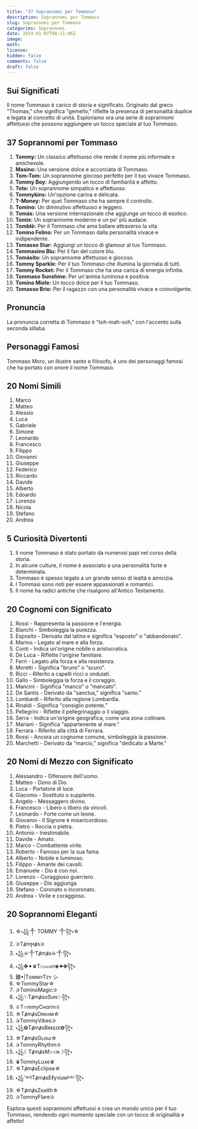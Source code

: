 ```yaml
---
title: "37 Soprannomi per Tommaso"
description: Soprannomi per Tommaso
slug: Soprannomi per Tommaso
categories: Soprannomi
date: 2024-01-07T06:11:06Z
image: 
math: 
license: 
hidden: false
comments: false
draft: false
---
```


## Sui Significati

Il nome Tommaso è carico di storia e significato. Originato dal greco "Thomas," che significa "gemello," riflette la presenza di personalità duplice e legata al concetto di unità. Esploriamo ora una serie di soprannomi affettuosi che possono aggiungere un tocco speciale al tuo Tommaso.

## 37 Soprannomi per Tommaso

1. **Tommy:** Un classico affettuoso che rende il nome più informale e amichevole.
2. **Masino:** Una versione dolce e accorciata di Tommaso.
3. **Tom-Tom:** Un soprannome giocoso perfetto per il tuo vivace Tommaso.
4. **Tommy Boy:** Aggiungendo un tocco di familiarità e affetto.
5. **Toto:** Un soprannome simpatico e affettuoso.
6. **Tommykins:** Un'opzione carina e delicata.
7. **T-Money:** Per quel Tommaso che ha sempre il controllo.
8. **Tomino:** Un diminutivo affettuoso e leggero.
9. **Tomás:** Una versione internazionale che aggiunge un tocco di esotico.
10. **Tomix:** Un soprannome moderno e un po' più audace.
11. **Tomblè:** Per il Tommaso che ama ballare attraverso la vita.
12. **Tomino Felino:** Per un Tommaso dalla personalità vivace e indipendente.
13. **Tomasso Star:** Aggiungi un tocco di glamour al tuo Tommaso.
14. **Tommasino Blu:** Per il fan del colore blu.
15. **Tomásito:** Un soprannome affettuoso e giocoso.
16. **Tommy Sparkle:** Per il tuo Tommaso che illumina la giornata di tutti.
17. **Tommy Rocket:** Per il Tommaso che ha una carica di energia infinita.
18. **Tommaso Sunshine:** Per un'anima luminosa e positiva.
19. **Tomino Miele:** Un tocco dolce per il tuo Tommaso.
20. **Tomasso Brio:** Per il ragazzo con una personalità vivace e coinvolgente.

## Pronuncia

La pronuncia corretta di Tommaso è "toh-mah-soh," con l'accento sulla seconda sillaba.

## Personaggi Famosi

Tommaso Moro, un illustre santo e filosofo, è uno dei personaggi famosi che ha portato con onore il nome Tommaso.

## 20 Nomi Simili

1. Marco
2. Matteo
3. Alessio
4. Luca
5. Gabriele
6. Simone
7. Leonardo
8. Francesco
9. Filippo
10. Giovanni
11. Giuseppe
12. Federico
13. Riccardo
14. Davide
15. Alberto
16. Edoardo
17. Lorenzo
18. Nicola
19. Stefano
20. Andrea

## 5 Curiosità Divertenti

1. Il nome Tommaso è stato portato da numerosi papi nel corso della storia.
2. In alcune culture, il nome è associato a una personalità forte e determinata.
3. Tommaso è spesso legato a un grande senso di lealtà e amicizia.
4. I Tommasi sono noti per essere appassionati e romantici.
5. Il nome ha radici antiche che risalgono all'Antico Testamento.

## 20 Cognomi con Significato

1. Rossi - Rappresenta la passione e l'energia.
2. Bianchi - Simboleggia la purezza.
3. Esposito - Derivato dal latino e significa "esposto" o "abbandonato".
4. Marino - Legato al mare e alla forza.
5. Conti - Indica un'origine nobile o aristocratica.
6. De Luca - Riflette l'origine familiare.
7. Ferri - Legato alla forza e alla resistenza.
8. Moretti - Significa "bruno" o "scuro".
9. Ricci - Riferito a capelli ricci o ondulati.
10. Gallo - Simboleggia la forza e il coraggio.
11. Mancini - Significa "manco" o "mancato".
12. De Santis - Derivato da "sanctus," significa "santo."
13. Lombardi - Riferito alla regione Lombardia.
14. Rinaldi - Significa "consiglio potente."
15. Pellegrini - Riflette il pellegrinaggio o il viaggio.
16. Serra - Indica un'origine geografica, come una zona collinare.
17. Mariani - Significa "appartenente al mare."
18. Ferrara - Riferito alla città di Ferrara.
19. Rossi - Ancora un cognome comune, simboleggia la passione.
20. Marchetti - Derivato da "marcio," significa "dedicato a Marte."

## 20 Nomi di Mezzo con Significato

1. Alessandro - Difensore dell'uomo.
2. Matteo - Dono di Dio.
3. Luca - Portatore di luce.
4. Giacomo - Sostituto o supplente.
5. Angelo - Messaggero divino.
6. Francesco - Libero o libero da vincoli.
7. Leonardo - Forte come un leone.
8. Giovanni - Il Signore è misericordioso.
9. Pietro - Roccia o pietra.
10. Antonio - Inestimabile.
11. Davide - Amato.
12. Marco - Combattente virile.
13. Roberto - Famoso per la sua fama.
14. Alberto - Nobile e luminoso.
15. Filippo - Amante dei cavalli.
16. Emanuele - Dio è con noi.
17. Lorenzo - Coraggioso guerriero.
18. Giuseppe - Dio aggiunga.
19. Stefano - Coronato o incoronato.
20. Andrea - Virile e coraggioso.

## 20 Soprannomi Eleganti

1. ☆꧁༒ TOMMY ༒꧂☆
2. ✰Tⱥmϻⱥs✰
3. ꧁☠︎༒Tⱥmⱥs☠︎༒꧂
4. ꧁✤✦♛T๏๓๓คร♛✦✤꧂
5. 難•|TᴏᴍᴍʏTᴢʏ シ︎
6. ☆TommyStar☆
7. ✰TominoMagic✰
8. ꧁✨TⱥmⱥsᴏSᴜɴ✨꧂
9. ♕T๏mmyCнαrm♕
10. ☆TⱥmⱥsDяєคм☆
11. ✰TommyVibes✰
12. ꧁✿TⱥmⱥsBʀᴇᴇᴢᴇ✿꧂
13. ☆TⱥmⱥsGʟᴏω☆
14. ✰TommyRhythm✰
15. ꧁☾TⱥmⱥsM๏๏ɴ☽꧂
16. ♛TommyLuxe♛
17. ☆TⱥmⱥsEcliρse☆
18. ꧁༺TⱥmⱥsEℓyรiυм༻꧂
19. ☆TⱥmⱥsZєиith☆
20. ✰TommyFlare✰

Esplora questi soprannomi affettuosi e crea un mondo unico per il tuo Tommaso, rendendo ogni momento speciale con un tocco di originalità e affetto!